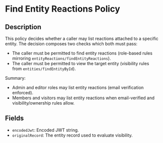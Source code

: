 # Find Entity Reactions Policy

## Description

This policy decides whether a caller may list reactions attached to a specific entity. The decision composes two checks which both must pass:

- The caller must be permitted to find entity reactions (role-based rules mirroring `entityReactions/findEntityReactions`).
- The caller must be permitted to view the target entity (visibility rules from `entities/findEntityById`).

Summary:

- Admin and editor roles may list entity reactions (email verification enforced).
- Members and visitors may list entity reactions when email-verified and visibility/ownership rules allow.

## Fields

- `encodedJwt`: Encoded JWT string.
- `originalRecord`: The entity record used to evaluate visibility.
